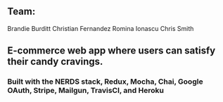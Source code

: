 ## Team:

Brandie Burditt
Christian Fernandez
Romina Ionascu
Chris Smith

## E-commerce web app where users can satisfy their candy cravings.

### Built with the NERDS stack, Redux, Mocha, Chai, Google OAuth, Stripe, Mailgun, TravisCI, and Heroku
